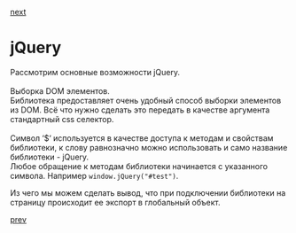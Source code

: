 <a href="04.md">next</a>

<h1>jQuery</h1>

<div>
Рассмотрим основные возможности jQuery.
</div>

<br/>

<div>
Выборка DOM элементов.<br/>
Библиотека предоставляет очень удобный способ выборки элементов из DOM.
Всё что нужно сделать это передать в качестве аргумента стандартный css селектор.
</div>

<br/>

<div>
Символ ‘$‘ используется в качестве доступа к методам и свойствам библиотеки, к слову равнозначно можно использовать и само название библиотеки - jQuery.
<br/>
Любое обращение к методам библиотеки начинается с указанного символа. Например <code>window.jQuery("#test")</code>.

Из чего мы можем сделать вывод, что при подключении библиотеки на страницу происходит ее экспорт в глобальный объект.

</div>

<a href="02.md">prev</a>
